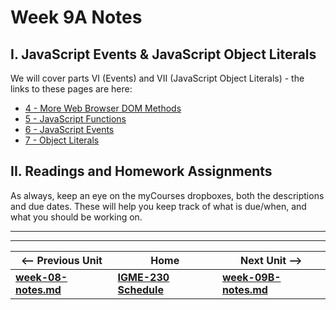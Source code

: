 # Week 9A Notes


## I. JavaScript Events & JavaScript Object Literals
We will cover parts VI (Events) and VII (JavaScript Object Literals) - the links to these pages are here:

- [4 - More Web Browser DOM Methods](https://github.com/tonethar/IGME-230-Master/tree/master/notes/web-apps-4.md)
- [5 - JavaScript Functions](https://github.com/tonethar/IGME-230-Master/tree/master/notes/web-apps-5.md)
- [6 - JavaScript Events](https://github.com/tonethar/IGME-230-Master/tree/master/notes/web-apps-6.md)
- [7 - Object Literals](https://github.com/tonethar/IGME-230-Master/tree/master/notes/web-apps-7.md)

## II. Readings and Homework Assignments
As always, keep an eye on the myCourses dropboxes, both the descriptions and due dates. These will help you keep track of what is due/when, and what you should be working on.

<hr><hr>

| <-- Previous Unit | Home | Next Unit -->
| --- | --- | --- 
| [**week-08-notes.md**](week-08-notes.md)     |  [**IGME-230 Schedule**](../schedule.md) | [**week-09B-notes.md**](week-09B-notes.md)

